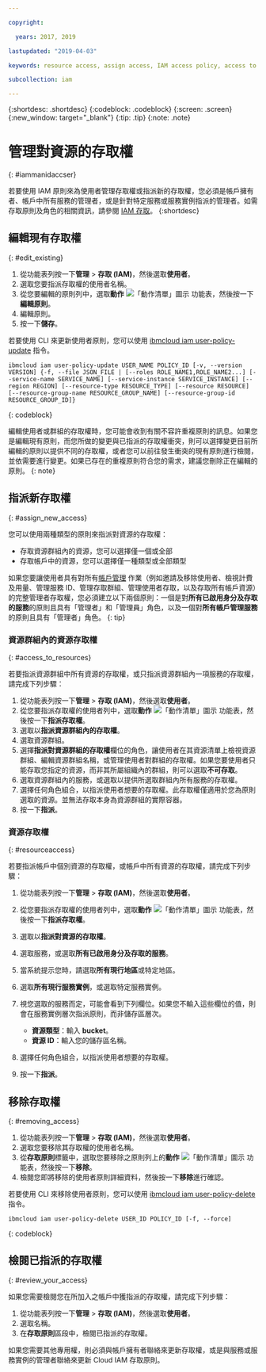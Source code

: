 ```yaml
---

copyright:

  years: 2017, 2019

lastupdated: "2019-04-03"

keywords: resource access, assign access, IAM access policy, access to resource groups, edit access, remove access

subcollection: iam

---
```


{:shortdesc: .shortdesc}
{:codeblock: .codeblock}
{:screen: .screen}
{:new_window: target="_blank"}
{:tip: .tip}
{:note: .note}

# 管理對資源的存取權
{: #iammanidaccser}

若要使用 IAM 原則來為使用者管理存取權或指派新的存取權，您必須是帳戶擁有者、帳戶中所有服務的管理者，或是針對特定服務或服務實例指派的管理者。如需存取原則及角色的相關資訊，請參閱 [IAM 存取](/docs/iam?topic=iam-userroles#userroles)。
{:shortdesc}

## 編輯現有存取權
{: #edit_existing}

1. 從功能表列按一下**管理** &gt; **存取 (IAM)**，然後選取**使用者**。
2. 選取您要指派存取權的使用者名稱。
3. 從您要編輯的原則列中，選取**動作** ![「動作清單」圖示](../icons/action-menu-icon.svg) 功能表，然後按一下**編輯原則**。
4. 編輯原則。
5. 按一下**儲存**。

若要使用 CLI 來更新使用者原則，您可以使用 [ibmcloud iam user-policy-update](/docs/cli/reference/ibmcloud?topic=cloud-cli-ibmcloud_commands_iam#ibmcloud_iam_user_policy_update) 指令。
```
ibmcloud iam user-policy-update USER_NAME POLICY_ID [-v, --version VERSION] {-f, --file JSON_FILE | [--roles ROLE_NAME1,ROLE_NAME2...] [--service-name SERVICE_NAME] [--service-instance SERVICE_INSTANCE] [--region REGION] [--resource-type RESOURCE_TYPE] [--resource RESOURCE] [--resource-group-name RESOURCE_GROUP_NAME] [--resource-group-id RESOURCE_GROUP_ID]}
```
{: codeblock}

編輯使用者或群組的存取權時，您可能會收到有關不容許重複原則的訊息。如果您是編輯現有原則，而您所做的變更與已指派的存取權衝突，則可以選擇變更目前所編輯的原則以提供不同的存取權，或者您可以前往發生衝突的現有原則進行檢閱，並依需要進行變更。如果已存在的重複原則符合您的需求，建議您刪除正在編輯的原則。
{: note}

## 指派新存取權
{: #assign_new_access}

您可以使用兩種類型的原則來指派對資源的存取權：

* 存取資源群組內的資源，您可以選擇僅一個或全部
* 存取帳戶中的資源，您可以選擇僅一種類型或全部類型

如果您要讓使用者具有對所有[帳戶管理](/docs/iam?topic=iam-account-services#account-services) 作業（例如邀請及移除使用者、檢視計費及用量、管理服務 ID、管理存取群組、管理使用者存取，以及存取所有帳戶資源）的完整管理者存取權，您必須建立以下兩個原則：一個是對**所有已啟用身分及存取的服務**的原則且具有「管理者」和「管理員」角色，以及一個對**所有帳戶管理服務**的原則且具有「管理者」角色。
{: tip}

### 資源群組內的資源存取權
{: #access_to_resources}

若要指派資源群組中所有資源的存取權，或只指派資源群組內一項服務的存取權，請完成下列步驟：

1. 從功能表列按一下**管理** &gt; **存取 (IAM)**，然後選取**使用者**。
2. 從您要指派存取權的使用者列中，選取**動作** ![「動作清單」圖示](../icons/action-menu-icon.svg) 功能表，然後按一下**指派存取權**。
3. 選取以**指派資源群組內的存取權**。
4. 選取資源群組。
5. 選擇**指派對資源群組的存取權**欄位的角色，讓使用者在其資源清單上檢視資源群組、編輯資源群組名稱，或管理使用者對群組的存取權。如果您要使用者只能存取您指定的資源，而非其所屬組織內的群組，則可以選取**不可存取**。
6. 選取資源群組內的服務，或選取以提供所選取群組內所有服務的存取權。
7. 選擇任何角色組合，以指派使用者想要的存取權。此存取權僅適用於您為原則選取的資源。並無法存取本身為資源群組的實際容器。
8. 按一下**指派**。

### 資源存取權
{: #resourceaccess}

若要指派帳戶中個別資源的存取權，或帳戶中所有資源的存取權，請完成下列步驟：

1. 從功能表列按一下**管理** &gt; **存取 (IAM)**，然後選取**使用者**。
2. 從您要指派存取權的使用者列中，選取**動作** ![「動作清單」圖示](../icons/action-menu-icon.svg) 功能表，然後按一下**指派存取權**。
3. 選取以**指派對資源的存取權**。
4. 選取服務，或選取**所有已啟用身分及存取的服務**。
5. 當系統提示您時，請選取**所有現行地區**或特定地區。

6. 選取**所有現行服務實例**，或選取特定服務實例。
7. 視您選取的服務而定，可能會看到下列欄位。如果您不輸入這些欄位的值，則會在服務實例層次指派原則，而非儲存區層次。
    * **資源類型**：輸入 **bucket**。
    * **資源 ID**：輸入您的儲存區名稱。
8. 選擇任何角色組合，以指派使用者想要的存取權。
9. 按一下**指派**。

## 移除存取權
{: #removing_access}

1. 從功能表列按一下**管理** &gt; **存取 (IAM)**，然後選取**使用者**。
2. 選取您要移除其存取權的使用者名稱。
3. 從**存取原則**標籤中，選取您要移除之原則列上的**動作** ![「動作清單」圖示](../icons/action-menu-icon.svg) 功能表，然後按一下**移除**。  
4. 檢閱您即將移除的使用者原則詳細資料，然後按一下**移除**進行確認。

若要使用 CLI 來移除使用者原則，您可以使用 [ibmcloud iam user-policy-delete](/docs/cli/reference/ibmcloud?topic=cloud-cli-ibmcloud_iam_user_policy_delete#ibmcloud_iam_user_policy_delete) 指令。
```
ibmcloud iam user-policy-delete USER_ID POLICY_ID [-f, --force]
```
{: codeblock}

## 檢閱已指派的存取權
{: #review_your_access}

如果您需要檢閱您在所加入之帳戶中獲指派的存取權，請完成下列步驟：

1. 從功能表列按一下**管理** &gt; **存取 (IAM)**，然後選取**使用者**。
3. 選取名稱。
4. 在**存取原則**區段中，檢閱已指派的存取權。

如果您需要其他專用權，則必須與帳戶擁有者聯絡來更新存取權，或是與服務或服務實例的管理者聯絡來更新 Cloud IAM 存取原則。
